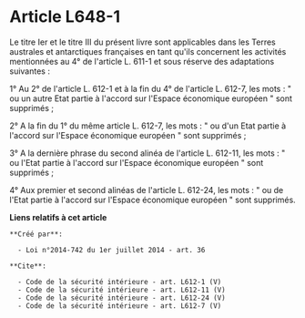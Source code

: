 # Article L648-1

Le titre Ier et le titre III du présent livre sont applicables dans les Terres australes et antarctiques françaises en tant
qu'ils concernent les activités mentionnées au 4° de l'article L. 611-1 et sous réserve des adaptations suivantes : 

1° Au 2° de l'article L. 612-1 et à la fin du 4° de l'article L. 612-7, les mots : " ou un autre Etat partie à l'accord sur
l'Espace économique européen " sont supprimés ; 

2° A la fin du 1° du même article L. 612-7, les mots : " ou d'un Etat partie à l'accord sur l'Espace économique européen "
sont supprimés ; 

3° A la dernière phrase du second alinéa de l'article L. 612-11, les mots : " ou l'Etat partie à l'accord sur l'Espace
économique européen " sont supprimés ; 

4° Aux premier et second alinéas de l'article L. 612-24, les mots : " ou de l'Etat partie à l'accord sur l'Espace économique
européen " sont supprimés.

**Liens relatifs à cet article**

	**Créé par**:

	  - Loi n°2014-742 du 1er juillet 2014 - art. 36

	**Cite**:

	  - Code de la sécurité intérieure - art. L612-1 (V)
	  - Code de la sécurité intérieure - art. L612-11 (V)
	  - Code de la sécurité intérieure - art. L612-24 (V)
	  - Code de la sécurité intérieure - art. L612-7 (V)
